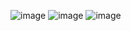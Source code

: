 ![image](https://github.com/user-attachments/assets/ef73fabd-91e2-49be-8723-e186703631d4)
![image](https://github.com/user-attachments/assets/72590ae3-bc09-47e4-8951-3bedab22fa3d)
![image](https://github.com/user-attachments/assets/3a0282b5-8e16-4fe1-bedf-7a0e97d75674)
